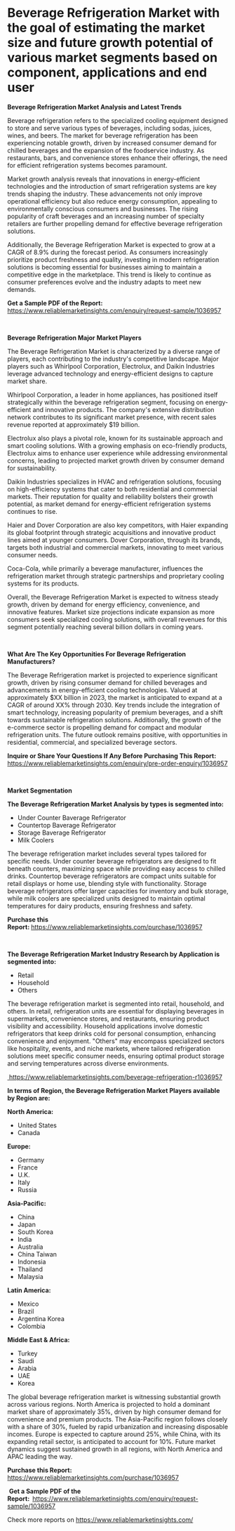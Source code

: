 <p><h1>Beverage Refrigeration Market with the goal of estimating the market size and future growth potential of various market segments based on component, applications and end user</h1></p><p><strong>Beverage Refrigeration Market Analysis and Latest Trends</strong></p>
<p><p>Beverage refrigeration refers to the specialized cooling equipment designed to store and serve various types of beverages, including sodas, juices, wines, and beers. The market for beverage refrigeration has been experiencing notable growth, driven by increased consumer demand for chilled beverages and the expansion of the foodservice industry. As restaurants, bars, and convenience stores enhance their offerings, the need for efficient refrigeration systems becomes paramount.</p><p>Market growth analysis reveals that innovations in energy-efficient technologies and the introduction of smart refrigeration systems are key trends shaping the industry. These advancements not only improve operational efficiency but also reduce energy consumption, appealing to environmentally conscious consumers and businesses. The rising popularity of craft beverages and an increasing number of specialty retailers are further propelling demand for effective beverage refrigeration solutions.</p><p>Additionally, the Beverage Refrigeration Market is expected to grow at a CAGR of 8.9% during the forecast period. As consumers increasingly prioritize product freshness and quality, investing in modern refrigeration solutions is becoming essential for businesses aiming to maintain a competitive edge in the marketplace. This trend is likely to continue as consumer preferences evolve and the industry adapts to meet new demands.</p></p>
<p><strong>Get a Sample PDF of the Report:&nbsp;</strong> <a href="https://www.reliablemarketinsights.com/enquiry/request-sample/1036957?utm_campaign=2246&utm_medium=2&utm_source=Github&utm_content=ia&utm_term=08042025&utm_id=beverage-refrigeration">https://www.reliablemarketinsights.com/enquiry/request-sample/1036957</a></p>
<p>&nbsp;</p>
<p><strong>Beverage Refrigeration Major Market Players</strong></p>
<p><p>The Beverage Refrigeration Market is characterized by a diverse range of players, each contributing to the industry's competitive landscape. Major players such as Whirlpool Corporation, Electrolux, and Daikin Industries leverage advanced technology and energy-efficient designs to capture market share. </p><p>Whirlpool Corporation, a leader in home appliances, has positioned itself strategically within the beverage refrigeration segment, focusing on energy-efficient and innovative products. The company's extensive distribution network contributes to its significant market presence, with recent sales revenue reported at approximately $19 billion.</p><p>Electrolux also plays a pivotal role, known for its sustainable approach and smart cooling solutions. With a growing emphasis on eco-friendly products, Electrolux aims to enhance user experience while addressing environmental concerns, leading to projected market growth driven by consumer demand for sustainability.</p><p>Daikin Industries specializes in HVAC and refrigeration solutions, focusing on high-efficiency systems that cater to both residential and commercial markets. Their reputation for quality and reliability bolsters their growth potential, as market demand for energy-efficient refrigeration systems continues to rise.</p><p>Haier and Dover Corporation are also key competitors, with Haier expanding its global footprint through strategic acquisitions and innovative product lines aimed at younger consumers. Dover Corporation, through its brands, targets both industrial and commercial markets, innovating to meet various consumer needs.</p><p>Coca-Cola, while primarily a beverage manufacturer, influences the refrigeration market through strategic partnerships and proprietary cooling systems for its products. </p><p>Overall, the Beverage Refrigeration Market is expected to witness steady growth, driven by demand for energy efficiency, convenience, and innovative features. Market size projections indicate expansion as more consumers seek specialized cooling solutions, with overall revenues for this segment potentially reaching several billion dollars in coming years.</p></p>
<p>&nbsp;</p>
<p><strong>What Are The Key Opportunities For Beverage Refrigeration Manufacturers?</strong></p>
<p><p>The Beverage Refrigeration market is projected to experience significant growth, driven by rising consumer demand for chilled beverages and advancements in energy-efficient cooling technologies. Valued at approximately $XX billion in 2023, the market is anticipated to expand at a CAGR of around XX% through 2030. Key trends include the integration of smart technology, increasing popularity of premium beverages, and a shift towards sustainable refrigeration solutions. Additionally, the growth of the e-commerce sector is propelling demand for compact and modular refrigeration units. The future outlook remains positive, with opportunities in residential, commercial, and specialized beverage sectors.</p></p>
<p><strong>Inquire or Share Your Questions If Any Before Purchasing This Report:</strong> <a href="https://www.reliablemarketinsights.com/enquiry/pre-order-enquiry/1036957?utm_campaign=2246&utm_medium=2&utm_source=Github&utm_content=ia&utm_term=08042025&utm_id=beverage-refrigeration">https://www.reliablemarketinsights.com/enquiry/pre-order-enquiry/1036957</a></p>
<p>&nbsp;</p>
<p><strong>Market Segmentation</strong></p>
<p><strong>The Beverage Refrigeration Market Analysis by types is segmented into:</strong></p>
<p><ul><li>Under Counter Baverage Refrigerator</li><li>Countertop Baverage Refrigerator</li><li>Storage Baverage Refrigerator</li><li>Milk Coolers</li></ul></p>
<p><p>The beverage refrigeration market includes several types tailored for specific needs. Under counter beverage refrigerators are designed to fit beneath counters, maximizing space while providing easy access to chilled drinks. Countertop beverage refrigerators are compact units suitable for retail displays or home use, blending style with functionality. Storage beverage refrigerators offer larger capacities for inventory and bulk storage, while milk coolers are specialized units designed to maintain optimal temperatures for dairy products, ensuring freshness and safety.</p></p>
<p><strong>Purchase this Report:&nbsp;</strong><a href="https://www.reliablemarketinsights.com/purchase/1036957?utm_campaign=2246&utm_medium=2&utm_source=Github&utm_content=ia&utm_term=08042025&utm_id=beverage-refrigeration">https://www.reliablemarketinsights.com/purchase/1036957</a></p>
<p>&nbsp;</p>
<p><strong>The Beverage Refrigeration Market Industry Research by Application is segmented into:</strong></p>
<p><ul><li>Retail</li><li>Household</li><li>Others</li></ul></p>
<p><p>The beverage refrigeration market is segmented into retail, household, and others. In retail, refrigeration units are essential for displaying beverages in supermarkets, convenience stores, and restaurants, ensuring product visibility and accessibility. Household applications involve domestic refrigerators that keep drinks cold for personal consumption, enhancing convenience and enjoyment. "Others" may encompass specialized sectors like hospitality, events, and niche markets, where tailored refrigeration solutions meet specific consumer needs, ensuring optimal product storage and serving temperatures across diverse environments.</p></p>
<p><a href="https://www.reliablemarketinsights.com/beverage-refrigeration-r1036957?utm_campaign=2246&utm_medium=2&utm_source=Github&utm_content=ia&utm_term=08042025&utm_id=beverage-refrigeration">&nbsp;https://www.reliablemarketinsights.com/beverage-refrigeration-r1036957</a></p>
<p><strong>In terms of Region, the Beverage Refrigeration Market Players available by Region are:</strong></p>
<p>
    <p> <strong> North America: </strong>
        <ul>
            <li>United States</li>
            <li>Canada</li>
        </ul>
        </p> 
    <p> <strong> Europe: </strong>
        <ul>
            <li>Germany</li>
            <li>France</li>
            <li>U.K.</li>
            <li>Italy</li>
            <li>Russia</li>
        </ul>
        </p> 
    <p> <strong> Asia-Pacific: </strong>
        <ul>
            <li>China</li>
            <li>Japan</li>
            <li>South Korea</li>
            <li>India</li>
            <li>Australia</li>
            <li>China Taiwan</li>
            <li>Indonesia</li>
            <li>Thailand</li>
            <li>Malaysia</li>
        </ul>
        </p> 
    <p> <strong> Latin America: </strong>
        <ul>
            <li>Mexico</li>
            <li>Brazil</li>
            <li>Argentina Korea</li>
            <li>Colombia</li>
        </ul>
        </p> 
    <p> <strong> Middle East & Africa: </strong>
        <ul>
            <li>Turkey</li>
            <li>Saudi</li>
            <li>Arabia</li>
            <li>UAE</li>
            <li>Korea</li>
        </ul>
    </p>
    </p>
<p><p>The global beverage refrigeration market is witnessing substantial growth across various regions. North America is projected to hold a dominant market share of approximately 35%, driven by high consumer demand for convenience and premium products. The Asia-Pacific region follows closely with a share of 30%, fueled by rapid urbanization and increasing disposable incomes. Europe is expected to capture around 25%, while China, with its expanding retail sector, is anticipated to account for 10%. Future market dynamics suggest sustained growth in all regions, with North America and APAC leading the way.</p></p>
<p><strong>Purchase this Report: </strong><a href="https://www.reliablemarketinsights.com/purchase/1036957?utm_campaign=2246&utm_medium=2&utm_source=Github&utm_content=ia&utm_term=08042025&utm_id=beverage-refrigeration">https://www.reliablemarketinsights.com/purchase/1036957</a></p>
<p>&nbsp;<strong>Get a Sample PDF of the Report:&nbsp;&nbsp;</strong><a href="https://www.reliablemarketinsights.com/enquiry/request-sample/1036957?utm_campaign=2246&utm_medium=2&utm_source=Github&utm_content=ia&utm_term=08042025&utm_id=beverage-refrigeration">https://www.reliablemarketinsights.com/enquiry/request-sample/1036957</a></p>
<p><strong></strong></p>
<p>Check more reports on <a href="https://www.reliablemarketinsights.com/?utm_campaign=2246&utm_medium=2&utm_source=Github&utm_content=ia&utm_term=08042025&utm_id=beverage-refrigeration">https://www.reliablemarketinsights.com/</a></p>